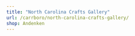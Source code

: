 ```yaml
---
title: "North Carolina Crafts Gallery"
url: /carrboro/north-carolina-crafts-gallery/
shop: Andenken
---
```

